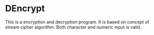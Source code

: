 # DEncrypt
This is a encryption and decryption program. It is based on concept of stream cipher algorithm. Both character and numeric input is valid.
